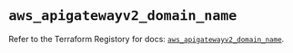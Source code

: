 # `aws_apigatewayv2_domain_name`

Refer to the Terraform Registory for docs: [`aws_apigatewayv2_domain_name`](https://www.terraform.io/docs/providers/aws/r/apigatewayv2_domain_name).
